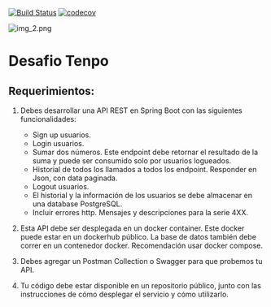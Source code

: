 [![Build Status](https://travis-ci.com/macetosella/tenpo-api.svg?branch=master)](https://travis-ci.com/macetosella/tenpo-api)
[![codecov](https://codecov.io/gh/macetosella/tenpo-api/branch/master/graph/badge.svg)](https://codecov.io/gh/macetosella/tenpo-api)

![img_2.png](https://tenpo.cl/blog/wp-content/uploads/2021/01/logo-tenpo-white-1.png)

# Desafio Tenpo

## Requerimientos:

1. Debes desarrollar una API REST en Spring Boot con las siguientes funcionalidades:
   * Sign up usuarios.
   * Login usuarios.
   * Sumar dos números. Este endpoint debe retornar el resultado de la suma y puede ser consumido solo por usuarios logueados.
   * Historial de todos los llamados a todos los endpoint. Responder en Json, con data paginada.
   * Logout usuarios.
   * El historial y la información de los usuarios se debe almacenar en una database PostgreSQL.
   * Incluir errores http. Mensajes y descripciones para la serie 4XX.


2. Esta API debe ser desplegada en un docker container. Este docker puede estar en un dockerhub público. La base de datos también debe correr en un contenedor docker. Recomendación usar docker compose.


3. Debes agregar un Postman Collection o Swagger para que probemos tu API.


4. Tu código debe estar disponible en un repositorio público, junto con las instrucciones de cómo desplegar el servicio y cómo utilizarlo.